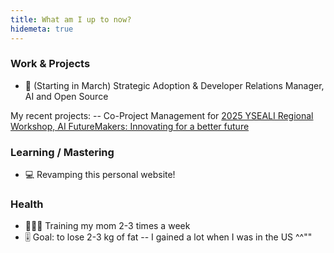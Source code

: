 ```yaml
---
title: What am I up to now?
hidemeta: true
---
```


### Work & Projects
- 💼 (Starting in March) Strategic Adoption & Developer Relations Manager, AI and Open Source

My recent projects:
-- Co-Project Management for [2025 YSEALI Regional Workshop, AI FutureMakers: Innovating for a better future](https://www.kenan-asia.org/2025-yseali-ai/)

### Learning / Mastering
- 💻 Revamping this personal website!

### Health
- 🏃🏻‍♀️ Training my mom 2-3 times a week
- 🎚️ Goal: to lose 2-3 kg of fat -- I gained a lot when I was in the US ^^""


